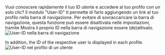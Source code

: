 Vuoi conoscere rapidamente il tuo ID utente e accedere al tuo profilo con un solo clic? Il modulo "User-ID" ti permette di farlo aggiungendo un link al tuo profilo nella barra di navigazione. Per evitare di sovraccaricare la barra di navigazione, questa funzione può essere disattivata nelle impostazioni, tramite Mostra il proprio ID nella barra di navigazione essere (de)attivato.
![User-ID nella barra di navigazione](./navbar.png)

In addition, the ID of the respective user is displayed in each profile.
![User-ID nel profilo di un utente](./profile.png)